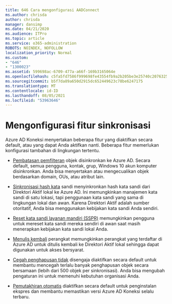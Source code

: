```yaml
---
title: 646 Cara mengonfigurasi AADConnect
ms.author: chrisda
author: chrisda
manager: dansimp
ms.date: 04/21/2020
ms.audience: ITPro
ms.topic: article
ms.service: o365-administration
ROBOTS: NOINDEX, NOFOLLOW
localization_priority: Normal
ms.custom:
- "646"
- "1300023"
ms.assetid: 599698ac-6709-477a-a66f-169b3165064e
ms.openlocfilehash: c5fa5fd7586f999698fe43554fb9a2b205be3e25740c20763254a38d41297e0c
ms.sourcegitcommit: b5f7da89a650d2915dc652449623c78be6247175
ms.translationtype: MT
ms.contentlocale: id-ID
ms.lasthandoff: 08/05/2021
ms.locfileid: "53963646"
---
```

# <a name="configure-sync-features"></a>Mengonfigurasi fitur sinkronisasi

Azure AD Koneksi menyertakan beberapa fitur yang diaktifkan secara default, atau yang dapat Anda aktifkan nanti. Beberapa fitur memerlukan konfigurasi tambahan di lingkungan tertentu.

- [Pembatasan pemfilteran](https://docs.microsoft.com/azure/active-directory/connect/active-directory-aadconnectsync-configure-filtering) objek disinkronkan ke Azure AD. Secara default, semua pengguna, kontak, grup, Windows 10 akun komputer disinkronkan. Anda bisa menyertakan atau mengecualikan objek berdasarkan domain, OUs, atau atribut lain.

- [Sinkronisasi hash kata](https://docs.microsoft.com/azure/active-directory/connect/active-directory-aadconnectsync-implement-password-hash-synchronization) sandi menyinkronkan hash kata sandi dari Direktori Aktif lokal ke Azure AD. Ini memungkinkan manajemen kata sandi di satu lokasi, tapi penggunaan kata sandi yang sama di lingkungan lokal dan awan. Karena Direktori Aktif adalah sumber otoritatif, Anda bisa menggunakan kebijakan kata sandi Anda sendiri.

- [Reset kata sandi layanan mandiri (SSPR)](https://docs.microsoft.com/azure/active-directory/authentication/quickstart-sspr) memungkinkan pengguna untuk mereset kata sandi mereka sendiri di awan saat masih menerapkan kebijakan kata sandi lokal Anda.

- [Menulis kembali](https://docs.microsoft.com/azure/active-directory/connect/active-directory-aadconnect-feature-device-writeback) perangkat memungkinkan perangkat yang terdaftar di Azure AD untuk ditulis kembali ke Direktori Aktif lokal sehingga dapat digunakan untuk akses bersyarat.

- [Cegah penghapusan tidak](https://docs.microsoft.com/azure/active-directory/connect/active-directory-aadconnectsync-feature-prevent-accidental-deletes) disengaja diaktifkan secara default untuk membantu mencegah terlalu banyak penghapusan objek secara bersamaan (lebih dari 500 objek per sinkronisasi). Anda bisa mengubah pengaturan ini untuk memenuhi kebutuhan organisasi Anda.

- [Pemutakhiran otomatis](https://docs.microsoft.com/azure/active-directory/connect/active-directory-aadconnect-feature-automatic-upgrade) diaktifkan secara default untuk penginstalan ekspres dan membantu memastikan versi Azure AD Koneksi selalu terbaru.
